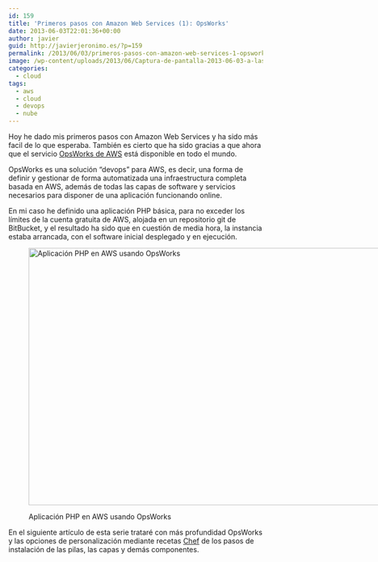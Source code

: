 ```yaml
---
id: 159
title: 'Primeros pasos con Amazon Web Services (1): OpsWorks'
date: 2013-06-03T22:01:36+00:00
author: javier
guid: http://javierjeronimo.es/?p=159
permalink: /2013/06/03/primeros-pasos-con-amazon-web-services-1-opsworks/
image: /wp-content/uploads/2013/06/Captura-de-pantalla-2013-06-03-a-las-22.38.31.png
categories:
  - cloud
tags:
  - aws
  - cloud
  - devops
  - nube
---
```

Hoy he dado mis primeros pasos con Amazon Web Services y ha sido más facil de lo que esperaba. También es cierto que ha sido gracias a que ahora que el servicio [OpsWorks de AWS](http://aws.amazon.com/es/opsworks/) está disponible en todo el mundo.

OpsWorks es una solución &#8220;devops&#8221; para AWS, es decir, una forma de definir y gestionar de forma automatizada una infraestructura completa basada en AWS, además de todas las capas de software y servicios necesarios para disponer de una aplicación funcionando online.

En mi caso he definido una aplicación PHP básica, para no exceder los límites de la cuenta gratuita de AWS, alojada en un repositorio git de BitBucket, y el resultado ha sido que en cuestión de media hora, la instancia estaba arrancada, con el software inicial desplegado y en ejecución.<figure id="attachment_160" style="width: 957px" class="wp-caption alignnone">

[<img class="size-full wp-image-160" alt="Aplicación PHP en AWS usando OpsWorks" src="http://javierjeronimo.es/wp-content/uploads/2013/06/Captura-de-pantalla-2013-06-03-a-las-22.38.31.png" width="957" height="509" srcset="https://javierjeronimo.es/wp-content/uploads/2013/06/Captura-de-pantalla-2013-06-03-a-las-22.38.31.png 957w, https://javierjeronimo.es/wp-content/uploads/2013/06/Captura-de-pantalla-2013-06-03-a-las-22.38.31-300x159.png 300w" sizes="(max-width: 957px) 100vw, 957px" />](http://javierjeronimo.es/wp-content/uploads/2013/06/Captura-de-pantalla-2013-06-03-a-las-22.38.31.png)<figcaption class="wp-caption-text">Aplicación PHP en AWS usando OpsWorks</figcaption></figure> 

En el siguiente artículo de esta serie trataré con más profundidad OpsWorks y las opciones de personalización mediante recetas [Chef](http://www.opscode.com/chef/) de los pasos de instalación de las pilas, las capas y demás componentes.